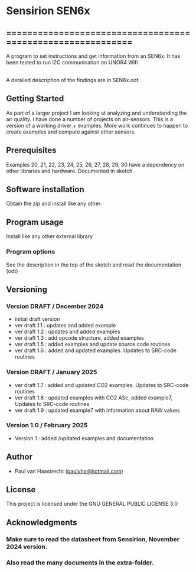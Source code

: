 # Sensirion SEN6x

## ===========================================================

A program to set instructions and get information from an SEN6x. It has been
tested to run I2C communication on UNOR4 Wifi

<br> A detailed description of the findings are in SEN6x.odt

## Getting Started
As part of a larger project I am looking at analyzing and understanding the air quality.
I have done a number of projects on air-sensors. This is a version of a working driver + examples.
More work continues to happen to create examples and compare against other sensors.

## Prerequisites
Examples 20, 21, 22, 23, 24, 25, 26, 27, 28, 29, 30 have a dependency on other libraries and hardware. Documented in sketch.

## Software installation
Obtain the zip and install like any other.

## Program usage
Install like any other external library

### Program options
See the description in the top of the sketch and read the documentation (odt)

## Versioning

### Version DRAFT / December 2024
 * initial draft version
 * ver draft 1.1 : updates and added example
 * ver draft 1.2 : updates and added examples
 * ver draft 1.3 : add opcode structure, added examples
 * ver draft 1.5 : added examples and update source code routines
 * ver draft 1.6 : added and updated examples. Updates to SRC-code routines
### Version DRAFT / January 2025 
 * ver draft 1.7 : added and updated CO2 examples. Updates to SRC-code routines
 * ver draft 1.8 : updated examples with CO2 ASc, added example7, Updates to SRC-code routines
 * ver draft 1.9 : updated example7 with information about RAW values
### Version 1.0 / February 2025
 * Version 1 : added /updated examples and documentation

## Author
 * Paul van Haastrecht (paulvha@hotmail.com)

## License
This project is licensed under the GNU GENERAL PUBLIC LICENSE 3.0

## Acknowledgments

### Make sure to read the datasheet from Sensirion, November 2024 version.<br>
### Also read the many documents in the extra-folder.<br>
